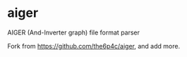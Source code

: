 # aiger
AIGER (And-Inverter graph) file format parser

Fork from https://github.com/the6p4c/aiger, and add more.